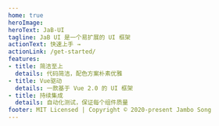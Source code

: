 ```yaml
---
home: true
heroImage: 
heroText: JaB-UI
tagline: JaB UI 是一个易扩展的 UI 框架
actionText: 快速上手 →
actionLink: /get-started/
features:
- title: 简洁至上
  details: 代码简洁，配色方案朴素优雅
- title: Vue驱动
  details: 一款基于 Vue 2.0 的 UI 框架 
- title: 持续集成
  details: 自动化测试，保证每个组件质量
footer: MIT Licensed | Copyright © 2020-present Jambo Song
---
```


